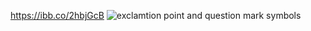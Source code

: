 https://ibb.co/2hbjGcB
![exclamtion point and question mark symbols](https://ibb.co/2hbjGcB "interesting")
